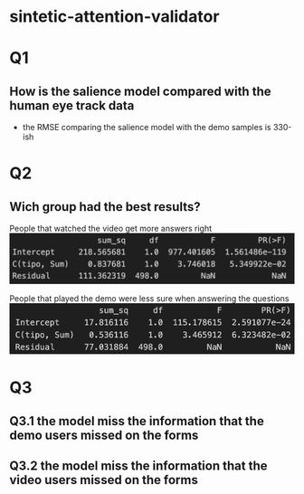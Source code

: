 # sintetic-attention-validator

# Q1

## How is the salience model compared with the human eye track data

- the RMSE comparing the salience model with the demo samples is 330-ish


# Q2

## Wich group had the best results?

People that watched the video get more answers right
![ANOVA Right Answers](RightAns.png)

People that played the demo were less sure when answering the questions
![ANOVA dont know](DontKnow.png)


# Q3

## Q3.1 the model miss the information that the demo users missed on the forms 

## Q3.2 the model miss the information that the video users missed on the forms 